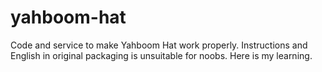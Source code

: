 # yahboom-hat
Code and service to make Yahboom Hat work properly.  Instructions and English in original packaging is unsuitable for noobs.  Here is my learning.

